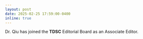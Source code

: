 ```yaml
---
layout: post
date: 2025-02-25 17:59:00-0400
inline: true
---
```


Dr. Qiu has joined the **TDSC** Editorial Board as an Associate Editor.














